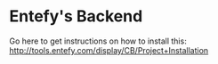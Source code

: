 Entefy's Backend
================

Go here to get instructions on how to install this: http://tools.entefy.com/display/CB/Project+Installation
